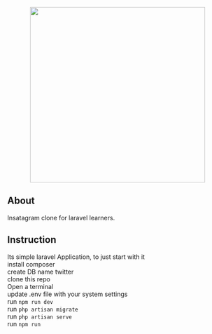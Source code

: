 <p align="center"><img src="https://www.blogtyrant.com/wp-content/uploads/2017/02/how-to-write-a-good-blog-post.png" width="400"></p>



## About
 Insatagram clone for laravel learners. 
 
 ## Instruction
Its simple laravel Application, to just start with it  <br>
install composer<br>
create DB name twitter <br>
clone this repo<br>
Open a terminal <br>
update .env file with your system settings  <br> 
run `npm run dev` <br>
run `php artisan migrate`   <br> 
run `php artisan serve` <br>
run `npm run`
 

